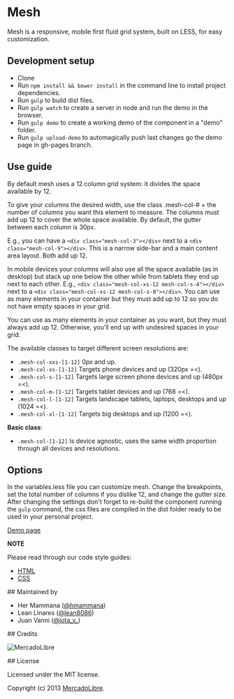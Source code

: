 # Mesh

Mesh is a responsive, mobile first fluid grid system, built on LESS, for easy customization.

## Development setup

- Clone
- Run `npm install && bower install` in the command line to install project dependencies.
- Run `gulp` to build dist files. 
- Run `gulp watch` to create a server in node and run the demo in the browser.
- Run `gulp demo` to create a working demo of the component in a "demo" folder.
- Run `gulp upload-demo` to automagically push last changes go the demo page in gh-pages branch.

## Use guide

By default mesh uses a 12 column grid system: it divides the space available by 12.

To give your columns the desired width, use the class .mesh-col-# + the number of columns you want this element to measure. The columns must add up 12 to cover the whole space available. By default, the gutter between each column is 30px.

E.g., you can have a `<div class="mesh-col-3"></div>` next to a `<div class="mesh-col-9"></div>`. This is a narrow side-bar and a main content area layout. Both add up 12. 

In mobile devices your columns will also use all the space available (as in desktop) but stack up one below the other while from tablets they end up next to each other. E.g., `<div class="mesh-col-xs-12 mesh-col-s-4"></div>` next to a `<div class="mesh-col-xs-12 mesh-col-s-8"></div>`.
You can use as many elements in your container but they must add up to 12 so you do not have empty spaces in your grid.

You can use as many elements in your container as you want, but they must always add up 12. Otherwise, you'll end up with undesired spaces in your grid.

The available classes to target different screen resolutions are:

- `.mesh-col-xxs-[1-12]` 0px and up.
- `.mesh-col-xs-[1-12]` Targets phone devices and up (320px =<).
- `.mesh-col-s-[1-12]` Targets large screen phone devices and up (480px =<).
- `.mesh-col-m-[1-12]` Targets tablet devices and up (768 =<).
- `.mesh-col-l-[1-12]` Targets landscape tablets, laptops, desktops and up (1024 =<).
- `.mesh-col-xl-[1-12]` Targets big desktops and up (1200 =<).

__Basic class__:
- `.mesh-col-[1-12]` Is device agnostic, uses the same width proportion through all devices and resolutions.

## Options

In the variables.less file you can customize mesh. Change the breakpoints, set the total number of columns if you dislike 12, and change the gutter size.
After changing the settings don't forget to re-build the component running the `gulp` command, the css files are compiled in the dist folder ready to be used in your personal project.

[Demo page](http://jota-v.github.io/mesh/)

__NOTE__

Please read through our code style guides:
- [HTML](https://github.com/mercadolibre/html-style-guide)
- [CSS](https://github.com/mercadolibre/css-style-guide)

## Maintained by

- Her Mammana ([@hmammana](https://twitter.com/hmammana))
- Lean Linares ([@lean8086](https://twitter.com/lean8086))
- Juan Vanni ([@jota_v_](https://twitter.com/jota_v_))

## Credits

![MercadoLibre](http://static.mlstatic.com/org-img/chico/img/logo-mercadolibre-new.png)

## License

Licensed under the MIT license.

Copyright (c) 2013 [MercadoLibre](http://github.com/mercadolibre).
